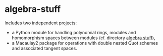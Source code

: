 # algebra-stuff

Includes two independent projects:
- a Python module for handling polynomial rings, modules and homomorphism spaces between modules (cf. directory [algebra stuff](https://github.com/maschull106/algebra-stuff/tree/main/algebra_stuff)),
- a Macaulay2 package for operations with double nested Quot schemes and associated tangent spaces.



<!-- Python library for handling polynomial rings, modules and homorphism spaces between modules.\
Specifically applied to computations on Hilbert schemes of points and nested Hilbert schemes of points.\
See [demo notebook](https://github.com/maschull106/algebra-stuff/blob/main/demo.ipynb) for a walkthrough. -->
